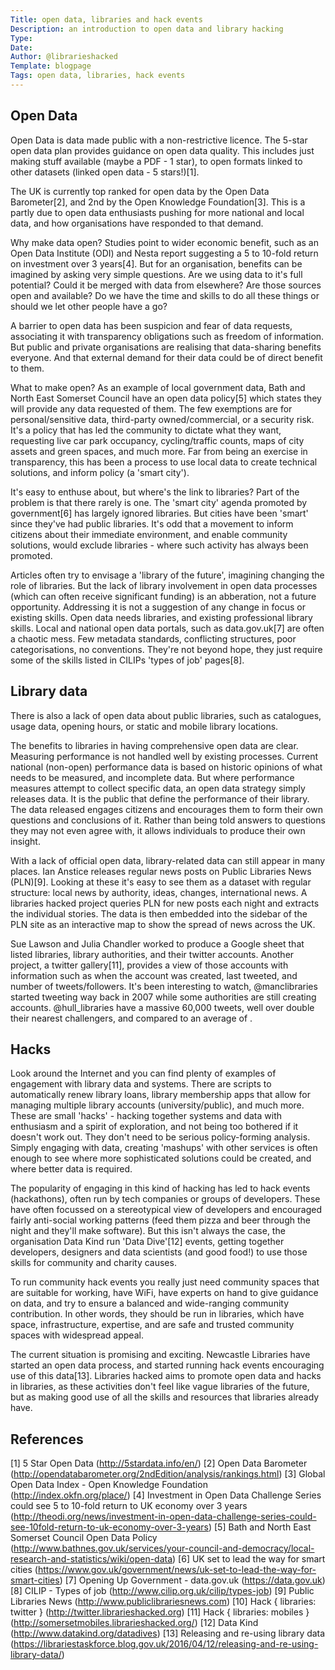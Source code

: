 ```yaml
---
Title: open data, libraries and hack events
Description: an introduction to open data and library hacking
Type:
Date:
Author: @librarieshacked
Template: blogpage
Tags: open data, libraries, hack events
---
```


## Open Data

Open Data is data made public with a non-restrictive licence.  The 5-star open data plan provides guidance on open data quality.  This includes just making stuff available (maybe a PDF - 1 star), to open formats linked to other datasets (linked open data - 5 stars!)[1].

The UK is currently top ranked for open data by the Open Data Barometer[2], and 2nd by the Open Knowledge Foundation[3].  This is a partly due to open data enthusiasts pushing for more national and local data, and how organisations have responded to that demand. 

Why make data open?  Studies point to wider economic benefit, such as an Open Data Institute (ODI) and Nesta report suggesting a 5 to 10-fold return on investment over 3 years[4].  But for an organisation, benefits can be imagined by asking very simple questions.  Are we using data to it's full potential? Could it be merged with data from elsewhere?  Are those sources open and available?  Do we have the time and skills to do all these things or should we let other people have a go?

A barrier to open data has been suspicion and fear of data requests, associating it with transparency obligations such as freedom of information.  But public and private organisations are realising that data-sharing benefits everyone.  And that external demand for their data could be of direct benefit to them.

What to make open?  As an example of local government data, Bath and North East Somerset Council have an open data policy[5] which states they will provide any data requested of them.  The few exemptions are for personal/sensitive data, third-party owned/commercial, or a security risk.  It's a policy that has led the community to dictate what they want, requesting live car park occupancy, cycling/traffic counts, maps of city assets and green spaces, and much more.  Far from being an exercise in transparency, this has been a process to use local data to create technical solutions, and inform policy (a 'smart city').

It's easy to enthuse about, but where's the link to libraries?  Part of the problem is that there rarely is one.  The 'smart city' agenda promoted by government[6] has largely ignored libraries.  But cities have been 'smart' since they've had public libraries.  It's odd that a movement to inform citizens about their immediate environment, and enable community solutions, would exclude libraries - where such activity has always been promoted.

Articles often try to envisage a 'library of the future', imagining changing the role of libraries.  But the lack of library involvement in open data processes (which can often receive significant funding) is an abberation, not a future opportunity.  Addressing it is not a suggestion of any change in focus or existing skills.  Open data needs libraries, and existing professional library skills.  Local and national open data portals, such as data.gov.uk[7] are often a chaotic mess.  Few metadata standards, conflicting structures, poor categorisations, no conventions.  They're not beyond hope, they just require some of the skills listed in CILIPs 'types of job' pages[8].

## Library data

There is also a lack of open data about public libraries, such as catalogues, usage data, opening hours, or static and mobile library locations.

The benefits to libraries in having comprehensive open data are clear.  Measuring performance is not handled well by existing processes.  Current national (non-open) performance data is based on historic opinions of what needs to be measured, and incomplete data.  But where performance measures attempt to collect specific data, an open data strategy simply releases data.  It is the public that define the performance of their library.  The data released engages citizens and encourages them to form their own questions and conclusions of it.  Rather than being told answers to questions they may not even agree with, it allows individuals to produce their own insight.  

With a lack of official open data, library-related data can still appear in many places.  Ian Anstice releases regular news posts on Public Libraries News (PLN)[9].  Looking at these it's easy to see them as a dataset with regular structure:  local news by authority, ideas, changes, international news.  A libraries hacked project queries PLN for new posts each night and extracts the individual stories.  The data is then embedded into the sidebar of the PLN site as an interactive map to show the spread of news across the UK.

Sue Lawson and Julia Chandler worked to produce a Google sheet that listed libraries, library authorities, and their twitter accounts.  Another project, a twitter gallery[11], provides a view of those accounts with information such as when the account was created, last tweeted, and number of tweets/followers.  It's been interesting to watch, @manclibraries started tweeting way back in 2007 while some authorities are still creating accounts.  @hull_libraries have a massive 60,000 tweets, well over double their nearest challengers, and compared to an average of .

## Hacks

Look around the Internet and you can find plenty of examples of engagement with library data and systems.  There are scripts to automatically renew library loans, library membership apps that allow for managing multiple library accounts (university/public), and much more.  These are small 'hacks' - hacking together systems and data with enthusiasm and a spirit of exploration, and not being too bothered if it doesn't work out.  They don't need to be serious policy-forming analysis.  Simply engaging with data, creating 'mashups' with other services is often enough to see where more sophisticated solutions could be created, and where better data is required.

The popularity of engaging in this kind of hacking has led to hack events (hackathons), often run by tech companies or groups of developers.  These have often focussed on a stereotypical view of developers and encouraged fairly anti-social working patterns (feed them pizza and beer through the night and they'll make software).  But this isn't always the case, the organisation Data Kind run 'Data Dive'[12] events, getting together developers, designers and data scientists (and good food!) to use those skills for community and charity causes.

To run community hack events you really just need community spaces that are suitable for working, have WiFi, have experts on hand to give guidance on data, and try to ensure a balanced and wide-ranging community contribution.  In other words, they should be run in libraries, which have space, infrastructure, expertise, and are safe and trusted community spaces with widespread appeal.

The current situation is promising and exciting.  Newcastle Libraries have started an open data process, and started running hack events encouraging use of this data[13].  Libraries hacked aims to promote open data and hacks in libraries, as these activities don't feel like vague libraries of the future, but as making good use of all the skills and resources that libraries already have.

## References

[1] 5 Star Open Data (http://5stardata.info/en/)
[2] Open Data Barometer (http://opendatabarometer.org/2ndEdition/analysis/rankings.html)
[3] Global Open Data Index - Open Knowledge Foundation (http://index.okfn.org/place/)
[4] Investment in Open Data Challenge Series could see 5 to 10-fold return to UK economy over 3 years (http://theodi.org/news/investment-in-open-data-challenge-series-could-see-10fold-return-to-uk-economy-over-3-years)
[5] Bath and North East Somerset Council Open Data Policy (http://www.bathnes.gov.uk/services/your-council-and-democracy/local-research-and-statistics/wiki/open-data)
[6] UK set to lead the way for smart cities (https://www.gov.uk/government/news/uk-set-to-lead-the-way-for-smart-cities)
[7] Opening Up Government - data.gov.uk (https://data.gov.uk)
[8] CILIP - Types of job (http://www.cilip.org.uk/cilip/types-job)
[9] Public Libraries News (http://www.publiclibrariesnews.com)
[10] Hack { libraries: twitter } (http://twitter.librarieshacked.org)
[11] Hack { libraries: mobiles } (http://somersetmobiles.librarieshacked.org/)
[12] Data Kind (http://www.datakind.org/datadives)
[13] Releasing and re-using library data (https://librariestaskforce.blog.gov.uk/2016/04/12/releasing-and-re-using-library-data/)